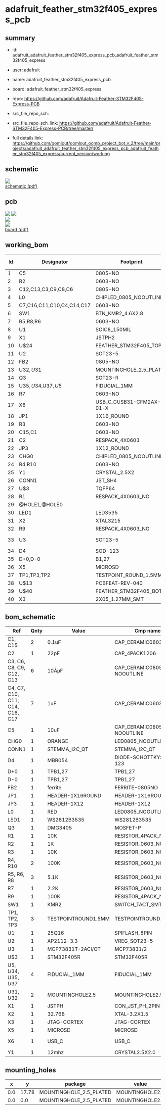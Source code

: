 # adafruit_feather_stm32f405_express_pcb
 
## summary 
* id: adafruit_adafruit_feather_stm32f405_express_pcb_adafruit_feather_stm32f405_express
* user: adafruit
* name: adafruit_feather_stm32f405_express_pcb
* board: adafruit_feather_stm32f405_express
* repo: https://github.com/adafruit/Adafruit-Feather-STM32F405-Express-PCB



* src_file_repo_sch: 
* src_file_repo_sch_link: https://github.com/adafruit/Adafruit-Feather-STM32F405-Express-PCB/tree/master/
* full details link: https://github.com/oomlout/oomlout_oomp_project_bot_v_2/tree/main/projects/adafruit_adafruit_feather_stm32f405_express_pcb_adafruit_feather_stm32f405_express/current_version/working  

## schematic  
![](working_schematic_600.png)  
[schematic (pdf)](working_schematic.pdf) 






















## pcb  
![](working_3d_600.png) 
![](working_3d_front_600.png)  
![](working_3d_back_600.png)  
![](working_600.png)  
[board (pdf)](working.pdf)  

## working_bom
| Id | Designator | Footprint | Quantity | Designation | Supplier and ref |  | None | 
| --- | --- | --- | --- | --- | --- | --- | --- | 
| 1 | C5 | 0805-NO | 1 | 10uF |  |  | [''] | 
| 2 | R2 | 0603-NO | 1 | 1K |  |  | [''] | 
| 3 | C12,C13,C3,C9,C8,C6 | 0805-NO | 6 | 10ÂµF |  |  | [''] | 
| 4 | L0 | CHIPLED_0805_NOOUTLINE | 1 | RED |  |  | [''] | 
| 5 | C7,C16,C11,C10,C4,C14,C17 | 0603-NO | 7 | 1uF |  |  | [''] | 
| 6 | SW1 | BTN_KMR2_4.6X2.8 | 1 | KMR2 |  |  | [''] | 
| 7 | R5,R8,R6 | 0603-NO | 3 | 5.1K |  |  | [''] | 
| 8 | U1 | SOIC8_150MIL | 1 | 25Q16 |  |  | [''] | 
| 9 | X1 | JSTPH2 | 1 | JSTPH |  |  | [''] | 
| 10 | U$24 | FEATHER_STM32F405_TOP | 1 |  |  |  | [''] | 
| 11 | U2 | SOT23-5 | 1 | AP2112-3.3 |  |  | [''] | 
| 12 | FB2 | 0805-NO | 1 | ferrite |  |  | [''] | 
| 13 | U$32,U$31 | MOUNTINGHOLE_2.5_PLATED | 2 | MOUNTINGHOLE2.5 |  |  | [''] | 
| 14 | Q3 | SOT23-R | 1 | DMG3405 |  |  | [''] | 
| 15 | U$35,U$34,U$37,U$5 | FIDUCIAL_1MM | 4 | FIDUCIAL_1MM |  |  | [''] | 
| 16 | R7 | 0603-NO | 1 | 2.2K |  |  | [''] | 
| 17 | X6 | USB_C_CUSB31-CFM2AX-01-X | 1 |  |  |  | [''] | 
| 18 | JP1 | 1X16_ROUND | 1 |  |  |  | [''] | 
| 19 | R3 | 0603-NO | 1 | 10K |  |  | [''] | 
| 20 | C15,C1 | 0603-NO | 2 | 0.1uF |  |  | [''] | 
| 21 | C2 | RESPACK_4X0603 | 1 | 22pF |  |  | [''] | 
| 22 | JP3 | 1X12_ROUND | 1 |  |  |  | [''] | 
| 23 | CHG0 | CHIPLED_0805_NOOUTLINE | 1 | ORANGE |  |  | [''] | 
| 24 | R4,R10 | 0603-NO | 2 | 100K |  |  | [''] | 
| 25 | Y1 | CRYSTAL_2.5X2 | 1 | 12mhz |  |  | [''] | 
| 26 | CONN1 | JST_SH4 | 1 | STEMMA_I2C_QT |  |  | [''] | 
| 27 | U$3 | TQFP64 | 1 | STM32F405R |  |  | [''] | 
| 28 | R1 | RESPACK_4X0603_NO | 1 | 10K |  |  | [''] | 
| 29 | @HOLE1,@HOLE0 |  | 2 |  |  |  | [''] | 
| 30 | LED1 | LED3535 | 1 | WS2812B3535 |  |  | [''] | 
| 31 | X2 | XTAL3215 | 1 | 32.768 |  |  | [''] | 
| 32 | R9 | RESPACK_4X0603_NO | 1 | 100K |  |  | [''] | 
| 33 | U3 | SOT23-5 | 1 | MCP73831T-2ACI/OT |  |  | [''] | 
| 34 | D4 | SOD-123 | 1 | MBR054 |  |  | [''] | 
| 35 | D+0,D-0 | B1,27 | 2 | TPB1,27 |  |  | [''] | 
| 36 | X5 | MICROSD | 1 |  |  |  | [''] | 
| 37 | TP1,TP3,TP2 | TESTPOINT_ROUND_1.5MM | 3 |  |  |  | [''] | 
| 38 | U$13 | PCBFEAT-REV-040 | 1 |  |  |  | [''] | 
| 39 | U$40 | FEATHER_STM32F405_BOT | 1 |  |  |  | [''] | 
| 40 | X3 | 2X05_1.27MM_SMT | 1 |  |  |  | [''] | 


## bom_schematic
| Ref | Qnty | Value | Cmp name | Footprint | Description | Vendor | DNP | 
| --- | --- | --- | --- | --- | --- | --- | --- | 
| C1, C15 | 2 | 0.1uF | CAP_CERAMIC0603_NO | working:0603-NO |  |  |  | 
| C2 | 1 | 22pF | CAP_4PACK1206 | working:RESPACK_4X0603 |  |  |  | 
| C3, C6, C8, C9, C12, C13 | 6 | 10ÂµF | CAP_CERAMIC0805-NOOUTLINE | working:0805-NO |  |  |  | 
| C4, C7, C10, C11, C14, C16, C17 | 7 | 1uF | CAP_CERAMIC0603_NO | working:0603-NO |  |  |  | 
| C5 | 1 | 10uF | CAP_CERAMIC0805-NOOUTLINE | working:0805-NO |  |  |  | 
| CHG0 | 1 | ORANGE | LED0805_NOOUTLINE | working:CHIPLED_0805_NOOUTLINE |  |  |  | 
| CONN1 | 1 | STEMMA_I2C_QT | STEMMA_I2C_QT | working:JST_SH4 |  |  |  | 
| D4 | 1 | MBR054 | DIODE-SCHOTTKYSOD-123 | working:SOD-123 |  |  |  | 
| D+0 | 1 | TPB1,27 | TPB1,27 | working:B1,27 |  |  |  | 
| D-0 | 1 | TPB1,27 | TPB1,27 | working:B1,27 |  |  |  | 
| FB2 | 1 | ferrite | FERRITE-0805NO | working:0805-NO |  |  |  | 
| JP1 | 1 | HEADER-1X16ROUND | HEADER-1X16ROUND | working:1X16_ROUND |  |  |  | 
| JP3 | 1 | HEADER-1X12 | HEADER-1X12 | working:1X12_ROUND |  |  |  | 
| L0 | 1 | RED | LED0805_NOOUTLINE | working:CHIPLED_0805_NOOUTLINE |  |  |  | 
| LED1 | 1 | WS2812B3535 | WS2812B3535 | working:LED3535 |  |  |  | 
| Q3 | 1 | DMG3405 | MOSFET-P | working:SOT23-R |  |  |  | 
| R1 | 1 | 10K | RESISTOR_4PACK_NO | working:RESPACK_4X0603_NO |  |  |  | 
| R2 | 1 | 1K | RESISTOR_0603_NOOUT | working:0603-NO |  |  |  | 
| R3 | 1 | 10K | RESISTOR_0603_NOOUT | working:0603-NO |  |  |  | 
| R4, R10 | 2 | 100K | RESISTOR_0603_NOOUT | working:0603-NO |  |  |  | 
| R5, R6, R8 | 3 | 5.1K | RESISTOR_0603_NOOUT | working:0603-NO |  |  |  | 
| R7 | 1 | 2.2K | RESISTOR_0603_NOOUT | working:0603-NO |  |  |  | 
| R9 | 1 | 100K | RESISTOR_4PACK_NO | working:RESPACK_4X0603_NO |  |  |  | 
| SW1 | 1 | KMR2 | SWITCH_TACT_SMT4.6X2.8 | working:BTN_KMR2_4.6X2.8 |  |  |  | 
| TP1, TP2, TP3 | 3 | TESTPOINTROUND1.5MM | TESTPOINTROUND1.5MM | working:TESTPOINT_ROUND_1.5MM |  |  |  | 
| U1 | 1 | 25Q16 | SPIFLASH_8PIN | working:SOIC8_150MIL |  |  |  | 
| U2 | 1 | AP2112-3.3 | VREG_SOT23-5 | working:SOT23-5 |  |  |  | 
| U3 | 1 | MCP73831T-2ACI/OT | MCP73831/2 | working:SOT23-5 |  |  |  | 
| U$3 | 1 | STM32F405R | STM32F405R | working:TQFP64 |  |  |  | 
| U$5, U$34, U$35, U$37 | 4 | FIDUCIAL_1MM | FIDUCIAL_1MM | working:FIDUCIAL_1MM |  |  |  | 
| U$31, U$32 | 2 | MOUNTINGHOLE2.5 | MOUNTINGHOLE2.5 | working:MOUNTINGHOLE_2.5_PLATED |  |  |  | 
| X1 | 1 | JSTPH | CON_JST_PH_2PIN | working:JSTPH2 |  |  |  | 
| X2 | 1 | 32.768 | XTAL-3.2X1.5 | working:XTAL3215 |  |  |  | 
| X3 | 1 | JTAG-CORTEX | JTAG-CORTEX | working:2X05_1.27MM_SMT |  |  |  | 
| X5 | 1 | MICROSD | MICROSD | working:MICROSD |  |  |  | 
| X6 | 1 | USB_C | USB_C | working:USB_C_CUSB31-CFM2AX-01-X |  |  |  | 
| Y1 | 1 | 12mhz | CRYSTAL2.5X2.0 | working:CRYSTAL_2.5X2 |  |  |  | 


## mounting_holes
| x | y | package | value | ref | size | 
| --- | --- | --- | --- | --- | --- | 
| 0.0 | 17.78 | MOUNTINGHOLE_2.5_PLATED | MOUNTINGHOLE2.5 | U$31 | m3 | 
| 0.0 | 0.0 | MOUNTINGHOLE_2.5_PLATED | MOUNTINGHOLE2.5 | U$32 | m3 | 


